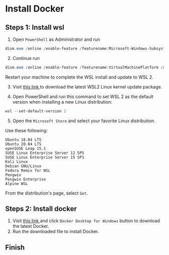 # Install Docker
## Steps 1: Install wsl
1. Open `PowerShell` as Administrator and run
```Powershell
dism.exe /online /enable-feature /featurename:Microsoft-Windows-Subsystem-Linux /all /norestart
```
2. Continue run
```Powershell
dism.exe /online /enable-feature /featurename:VirtualMachinePlatform /all /norestart
```
Restart your machine to complete the WSL install and update to WSL 2.

3. Visit <a href="https://wslstorestorage.blob.core.windows.net/wslblob/wsl_update_x64.msi"> this link </a> to download the latest WSL2 Linux kernel update package.

4. Open PowerShell and run this command to set WSL 2 as the default version when installing a new Linux distribution:
```Powershell
wsl --set-default-version 2
```
5. Open the `Microsoft Store` and select your favorite Linux distribution.

Use these following:

    Ubuntu 18.04 LTS
    Ubuntu 20.04 LTS
    openSUSE Leap 15.1
    SUSE Linux Enterprise Server 12 SP5
    SUSE Linux Enterprise Server 15 SP1
    Kali Linux
    Debian GNU/Linux
    Fedora Remix for WSL
    Pengwin
    Pengwin Enterprise
    Alpine WSL

From the distribution's page, select `Get`.

## Steps 2: Install docker
1. Visit <a href="https://docs.docker.com/docker-for-windows/install/"> this link </a> and click `Docker Desktop for Windows` button to download the latest Docker.
2. Run the downloaded file to install Docker.
## Finish